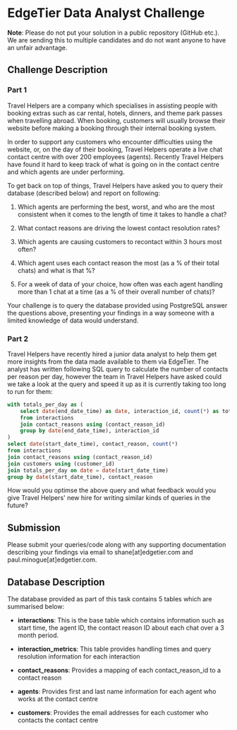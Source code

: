 # EdgeTier Data Analyst Challenge

**Note**: Please do not put your solution in a public repository (GitHub etc.). We are sending this to multiple candidates and do not want anyone to have an unfair advantage.

## Challenge Description

### Part 1

Travel Helpers are a company which specialises in assisting people with booking extras such as car rental, hotels, dinners, and theme park passes when travelling abroad. When booking, customers will usually browse their website before making a booking through their internal booking system.

In order to support any customers who encounter difficulties using the website, or, on the day of their booking, Travel Helpers operate a live chat contact centre with over 200 employees (agents). Recently Travel Helpers have found it hard to keep track of what is going on in the contact centre and which agents are under performing.

To get back on top of things, Travel Helpers have asked you to query their database (described below) and report on following:

1. Which agents are performing the best, worst, and who are the most consistent when it comes to the length of time it takes to handle a chat?

2. What contact reasons are driving the lowest contact resolution rates?

3. Which agents are causing customers to recontact within 3 hours most often?

4. Which agent uses each contact reason the most (as a % of their total chats) and what is that %?

5. For a week of data of your choice, how often was each agent handling more than 1 chat at a time (as a % of their overall number of chats)?

Your challenge is to query the database provided using PostgreSQL answer the questions above, presenting your findings in a way someone with a limited knowledge of data would understand.

### Part 2

Travel Helpers have recently hired a junior data analyst to help them get more insights from the data made available to them via EdgeTier. The analyst has written following SQL query to calculate the number of contacts per reason per day, however the team in Travel Helpers have asked could we take a look at the query and speed it up as it is currently taking too long to run for them:

```sql
with totals_per_day as (
    select date(end_date_time) as date, interaction_id, count(*) as total
    from interactions
    join contact_reasons using (contact_reason_id)
    group by date(end_date_time), interaction_id
)
select date(start_date_time), contact_reason, count(*)
from interactions
join contact_reasons using (contact_reason_id)
join customers using (customer_id)
join totals_per_day on date = date(start_date_time)
group by date(start_date_time), contact_reason
```

How would you optimse the above query and what feedback would you give Travel Helpers' new hire for writing similar kinds of queries in the future?

## Submission

Please submit your queries/code along with any supporting documentation describing your findings via email to shane[at]edgetier.com and paul.minogue[at]edgetier.com.

## Database Description

The database provided as part of this task contains 5 tables which are summarised below:

- **interactions**: This is the base table which contains information such as start time, the agent ID, the contact reason ID about each chat over a 3 month period.

- **interaction_metrics**: This table provides handling times and query resolution information for each interaction

- **contact_reasons**: Provides a mapping of each contact_reason_id to a contact reason

- **agents**: Provides first and last name information for each agent who works at the contact centre

- **customers**: Provides the email addresses for each customer who contacts the contact centre
